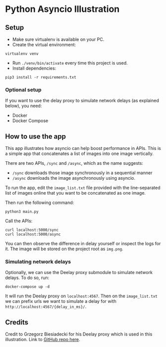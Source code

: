 # Python Asyncio Illustration

## Setup

- Make sure virtualenv is available on your PC.
- Create the virtual environment:

```
virtualenv venv
```

- Run `./venv/bin/activate` every time this project is used.
- Install dependencies:

```
pip3 install -r requirements.txt
```

### Optional setup

If you want to use the delay proxy to simulate network delays (as explained below), you need:
- Docker
- Docker Compose

## How to use the app

This app illustrates how asyncio can help boost performance in APIs. This is a simple app that concatenates a list of images into one image vertically.

There are two APIs, `/sync` and `/async`, which as the name suggests:
- `/sync` downloads those image synchronously in a sequential manner
- `/async` downloads the image asynchronously using asyncio.

To run the app, edit the `image_list.txt` file provided with the line-separated list of images online that you want to be concatenated as one image.

Then run the following command:

```
python3 main.py
```

Call the APIs:

```
curl localhost:5000/sync
curl localhost:5000/async
```

You can then observe the difference in delay yourself or inspect the logs for it. The image will be stored on the project root as `img.png`.

### Simulating network delays

Optionally, we can use the Deelay proxy submodule to simulate network delays. To do so, run:

```
docker-compose up -d
```

It will run the Deelay proxy on `localhost:4567`. Then on the `image_list.txt` we can prefix urls we want to simulate a delay for with `http://localhost:4567/{delay_in_ms}/`.

## Credits

Credit to Grzegorz Biesiadecki for his Deelay proxy which is used in this illustration. Link to [GitHub repo here](https://github.com/biesiad/deelay).
